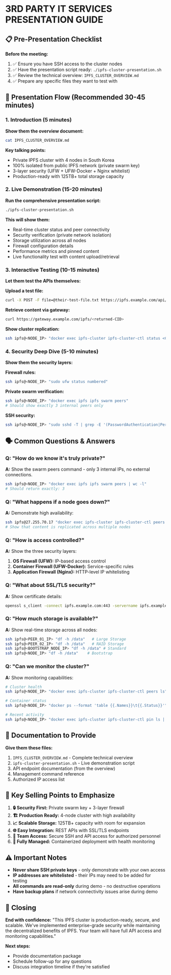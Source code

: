 # 3RD PARTY IT SERVICES PRESENTATION GUIDE

## 📋 Pre-Presentation Checklist

**Before the meeting:**
1. ✅ Ensure you have SSH access to the cluster nodes
2. ✅ Have the presentation script ready: `./ipfs-cluster-presentation.sh`
3. ✅ Review the technical overview: `IPFS_CLUSTER_OVERVIEW.md`
4. ✅ Prepare any specific files they want to test with

## 🎯 Presentation Flow (Recommended 30-45 minutes)

### 1. Introduction (5 minutes)
**Show them the overview document:**
```bash
cat IPFS_CLUSTER_OVERVIEW.md
```

**Key talking points:**
- Private IPFS cluster with 4 nodes in South Korea
- 100% isolated from public IPFS network (private swarm key)
- 3-layer security (UFW + UFW-Docker + Nginx whitelist)
- Production-ready with 125TB+ total storage capacity

### 2. Live Demonstration (15-20 minutes)
**Run the comprehensive presentation script:**
```bash
./ipfs-cluster-presentation.sh
```

**This will show them:**
- Real-time cluster status and peer connectivity
- Security verification (private network isolation)
- Storage utilization across all nodes
- Firewall configuration details
- Performance metrics and pinned content
- Live functionality test with content upload/retrieval

### 3. Interactive Testing (10-15 minutes)
**Let them test the APIs themselves:**

**Upload a test file:**
```bash
curl -X POST -F file=@their-test-file.txt https://ipfs.example.com/api/v0/add
```

**Retrieve content via gateway:**
```bash
curl https://gateway.example.com/ipfs/<returned-CID>
```

**Show cluster replication:**
```bash
ssh ipfs@<NODE_IP> "docker exec ipfs-cluster ipfs-cluster-ctl status <CID>"
```

### 4. Security Deep Dive (5-10 minutes)
**Show them the security layers:**

**Firewall rules:**
```bash
ssh ipfs@<NODE_IP> "sudo ufw status numbered"
```

**Private swarm verification:**
```bash
ssh ipfs@<NODE_IP> "docker exec ipfs ipfs swarm peers"
# Should show exactly 3 internal peers only
```

**SSH security:**
```bash
ssh ipfs@<NODE_IP> "sudo sshd -T | grep -E '(PasswordAuthentication|PermitRootLogin)'"
```

## 🗣️ Common Questions & Answers

### Q: "How do we know it's truly private?"
**A:** Show the swarm peers command - only 3 internal IPs, no external connections.
```bash
ssh ipfs@<NODE_IP> "docker exec ipfs ipfs swarm peers | wc -l"
# Should return exactly: 3
```

### Q: "What happens if a node goes down?"
**A:** Demonstrate high availability:
```bash
ssh ipfs@27.255.70.17 "docker exec ipfs-cluster ipfs-cluster-ctl peers ls"
# Show that content is replicated across multiple nodes
```

### Q: "How is access controlled?"
**A:** Show the three security layers:
1. **OS Firewall (UFW):** IP-based access control
2. **Container Firewall (UFW-Docker):** Service-specific rules
3. **Application Firewall (Nginx):** HTTP-level IP whitelisting

### Q: "What about SSL/TLS security?"
**A:** Show certificate details:
```bash
openssl s_client -connect ipfs.example.com:443 -servername ipfs.example.com < /dev/null 2>/dev/null | openssl x509 -text -noout | grep -A 2 "Subject Alternative Name"
```

### Q: "How much storage is available?"
**A:** Show real-time storage across all nodes:
```bash
ssh ipfs@<PEER_01_IP> "df -h /data"   # Large Storage
ssh ipfs@<PEER_02_IP> "df -h /data"   # RAID Storage
ssh ipfs@<BOOTSTRAP_NODE_IP> "df -h /data" # Standard
ssh ipfs@<NODE_IP> "df -h /data"    # Bootstrap
```

### Q: "Can we monitor the cluster?"
**A:** Show monitoring capabilities:
```bash
# Cluster health
ssh ipfs@<NODE_IP> "docker exec ipfs-cluster ipfs-cluster-ctl peers ls"

# Container status
ssh ipfs@<NODE_IP> "docker ps --format 'table {{.Names}}\t{{.Status}}'"

# Recent activity
ssh ipfs@<NODE_IP> "docker exec ipfs-cluster ipfs-cluster-ctl pin ls | tail -10"
```

## 📝 Documentation to Provide

**Give them these files:**
1. `IPFS_CLUSTER_OVERVIEW.md` - Complete technical overview
2. `ipfs-cluster-presentation.sh` - Live demonstration script
3. API endpoint documentation (from the overview)
4. Management command reference
5. Authorized IP access list

## 🎯 Key Selling Points to Emphasize

1. **🔒 Security First:** Private swarm key + 3-layer firewall
2. **🏗️ Production Ready:** 4-node cluster with high availability
3. **📈 Scalable Storage:** 125TB+ capacity with room for expansion
4. **🌐 Easy Integration:** REST APIs with SSL/TLS endpoints
5. **👥 Team Access:** Secure SSH and API access for authorized personnel
6. **🔧 Fully Managed:** Containerized deployment with health monitoring

## ⚠️ Important Notes

- **Never share SSH private keys** - only demonstrate with your own access
- **IP addresses are whitelisted** - their IPs may need to be added for testing
- **All commands are read-only** during demo - no destructive operations
- **Have backup plans** if network connectivity issues arise during demo

## 🎉 Closing

**End with confidence:**
"This IPFS cluster is production-ready, secure, and scalable. We've implemented enterprise-grade security while maintaining the decentralized benefits of IPFS. Your team will have full API access and monitoring capabilities."

**Next steps:**
- Provide documentation package
- Schedule follow-up for any questions
- Discuss integration timeline if they're satisfied 